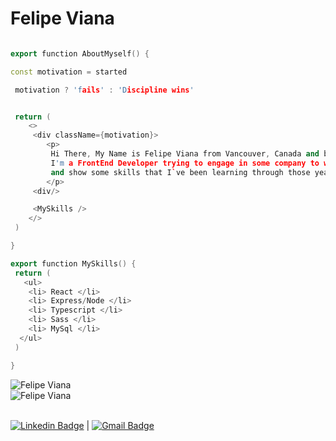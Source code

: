 


# Felipe Viana

``` c++

export function AboutMyself() {

const motivation = started 

 motivation ? 'fails' : 'Discipline wins'


 return ( 
    <>
     <div className={motivation}> 
        <p>
         Hi There, My Name is Felipe Viana from Vancouver, Canada and born at SP, Brazil
         I'm a FrontEnd Developer trying to engage in some company to work          
         and show some skills that I`ve been learning through those years
        </p>
     <div/>

     <MySkills />
    </>
 )

}

export function MySkills() {
 return (
   <ul>
    <li> React </li>
    <li> Express/Node </li>
    <li> Typescript </li>
    <li> Sass </li>
    <li> MySql </li>
  </ul>
 )

}


```


 

![Felipe Viana](https://github-readme-stats.vercel.app/api?username=felipeact&show_icons=true&theme=radical)
</br>
![Felipe Viana](https://github-readme-stats.vercel.app/api/top-langs/?username=Felipeact&layout=compact&count_private=true&hide_border=true&theme=radical)

<br/>[![Linkedin Badge](https://img.shields.io/badge/-FelipeViana-blue?style=flat-square&logo=Linkedin&logoColor=white&link=https://www.linkedin.com/in/felipe-viana)](https://www.linkedin.com/in/felipe-viana) 
| 
[![Gmail Badge](https://img.shields.io/badge/-felipetiburcioviana@gmail.com-c14438?style=flat-square&logo=Gmail&logoColor=white&link=mailto:felipetiburciovia@gmail.com)](mailto:felipetiburcioviana@gmail.com)

